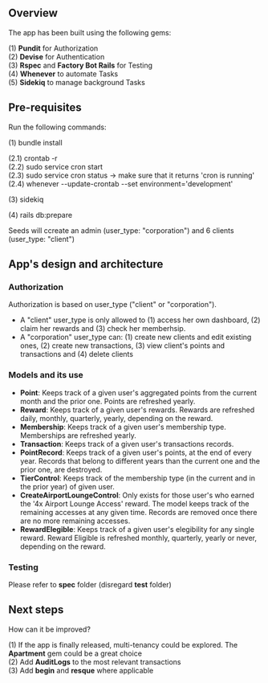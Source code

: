 ## Overview<br>
The app has been built using the following gems:

(1) **Pundit** for Authorization<br>
(2) **Devise** for Authentication<br>
(3) **Rspec** and **Factory Bot Rails** for Testing<br>
(4) **Whenever** to automate Tasks<br>
(5) **Sidekiq** to manage background Tasks<br>

## Pre-requisites<br>
Run the following commands:<br>

(1) bundle install<br>

(2.1) crontab -r<br>
(2.2) sudo service cron start<br>
(2.3) sudo service cron status -> make sure that it returns 'cron is running'<br>
(2.4) whenever --update-crontab --set environment='development'<br>

(3) sidekiq<br>

(4) rails db:prepare<br>

Seeds will ccreate an admin (user_type: "corporation") and 6 clients (user_type: "client")

## App's design and architecture<br>

### Authorization
Authorization is based on user_type ("client" or "corporation"). 

* A "client" user_type is only allowed to (1) access her own dashboard, (2) claim her rewards and (3) check her memberhsip.
* A "corporation" user_type can: (1) create new clients and edit existing ones, (2) create new transactions, (3) view client's points and transactions and (4) delete clients

### Models and its use

* **Point**: Keeps track of a given user's aggregated points from the current month and the prior one. Points are refreshed yearly. 
* **Reward**: Keeps track of a given user's rewards. Rewards are refreshed daily, monthly, quarterly, yearly, depending on the reward.  
* **Membership**: Keeps track of a given user's membership type. Memberships are refreshed yearly. 
* **Transaction**: Keeps track of a given user's transactions records.
* **PointRecord**: Keeps track of a given user's points, at the end of every year. Records that belong to different years than the current one and the prior one, are destroyed.
* **TierControl**: Keeps track of the membership type (in the current and in the prior year) of given user. 
* **CreateAirportLoungeControl**: Only exists for those user's who earned the '4x Airport Lounge Access' reward. The model keeps track of the remaining accesses at any given time. Records are removed once there are no more remaining accesses.
* **RewardElegible**: Keeps track of a given user's elegibility for any single reward. Reward Eligible is refreshed monthly, quarterly, yearly or never, depending on the reward.

### Testing
Please refer to **spec** folder (disregard **test** folder)

## Next steps<br>
How can it be improved?

(1) If the app is finally released, multi-tenancy could be explored. The **Apartment** gem could be a great choice<br>
(2) Add **AuditLogs** to the most relevant transactions<br>
(3) Add **begin** and **resque** where applicable<br>
